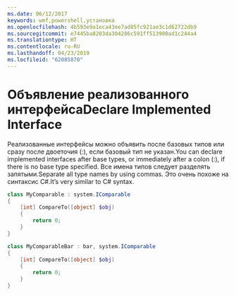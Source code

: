 ```yaml
---
ms.date: 06/12/2017
keywords: wmf,powershell,установка
ms.openlocfilehash: 4b593e9a1eca43ee7ad85fc921ae3c1d62722db9
ms.sourcegitcommit: e7445ba8203da304286c591ff513900ad1c244a4
ms.translationtype: HT
ms.contentlocale: ru-RU
ms.lasthandoff: 04/23/2019
ms.locfileid: "62085870"
---
```

# <a name="declare-implemented-interface"></a><span data-ttu-id="680ab-102">Объявление реализованного интерфейса</span><span class="sxs-lookup"><span data-stu-id="680ab-102">Declare Implemented Interface</span></span>

<span data-ttu-id="680ab-103">Реализованные интерфейсы можно объявить после базовых типов или сразу после двоеточия (:), если базовый тип не указан.</span><span class="sxs-lookup"><span data-stu-id="680ab-103">You can declare implemented interfaces after base types, or immediately after a colon (:), if there is no base type specified.</span></span> <span data-ttu-id="680ab-104">Все имена типов следует разделять запятыми.</span><span class="sxs-lookup"><span data-stu-id="680ab-104">Separate all type names by using commas.</span></span> <span data-ttu-id="680ab-105">Это очень похоже на синтаксис C#.</span><span class="sxs-lookup"><span data-stu-id="680ab-105">It’s very similar to C# syntax.</span></span>

```powershell
class MyComparable : system.IComparable
{
    [int] CompareTo([object] $obj)
    {
        return 0;
    }
}

class MyComparableBar : bar, system.IComparable
{
    [int] CompareTo([object] $obj)
    {
        return 0;
    }
}
```
